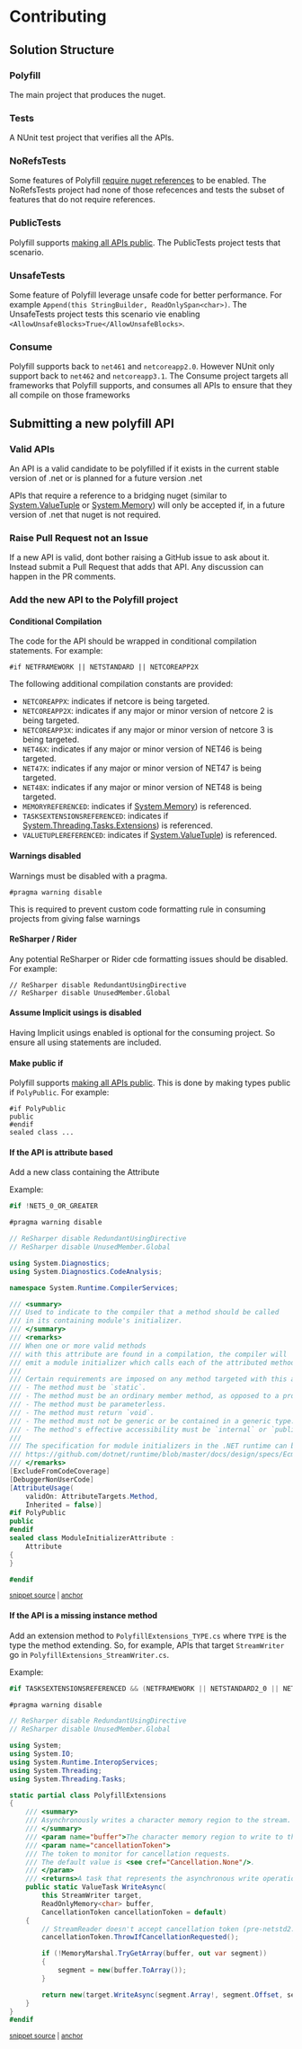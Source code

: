 # Contributing


## Solution Structure


### Polyfill

The main project that produces the nuget.


### Tests

A NUnit test project that verifies all the APIs.


### NoRefsTests

Some features of Polyfill [require nuget references](/#references) to be enabled. The NoRefsTests project had none of those refecences and tests the subset of features that do not require references.


### PublicTests

Polyfill supports [making all APIs public](#consuming-and-type-visibility). The PublicTests project tests that scenario.


### UnsafeTests

Some feature of Polyfill leverage unsafe code for better performance. For example `Append(this StringBuilder, ReadOnlySpan<char>)`. The UnsafeTests project tests this scenario vie enabling `<AllowUnsafeBlocks>True</AllowUnsafeBlocks>`.


### Consume

Polyfill supports back to `net461` and `netcoreapp2.0`. However NUnit only support back to `net462` and `netcoreapp3.1`. The Consume project targets all frameworks that Polyfill supports, and consumes all APIs to ensure that they all compile on those frameworks


## Submitting a new polyfill API


### Valid APIs

An API is a valid candidate to be polyfilled if it exists in the current stable version of .net or is planned for a future version .net

APIs that require a reference to a bridging nuget (similar to [System.ValueTuple](https://www.nuget.org/packages/System.ValueTuple/) or [System.Memory](https://www.nuget.org/packages/System.Memory/)) will only be accepted if, in a future version of .net that nuget is not required.


### Raise Pull Request not an Issue

If a new API is valid, dont bother raising a GitHub issue to ask about it. Instead submit a Pull Request that adds that API. Any discussion can happen in the PR comments.


### Add the new API to the Polyfill project


#### Conditional Compilation

The code for the API should be wrapped in conditional compilation statements. For example:

```
#if NETFRAMEWORK || NETSTANDARD || NETCOREAPP2X
```

The following additional compilation constants are provided:

 * `NETCOREAPPX`: indicates if netcore is being targeted.
 * `NETCOREAPP2X`: indicates if any major or minor version of netcore 2 is being targeted.
 * `NETCOREAPP3X`: indicates if any major or minor version of netcore 3 is being targeted.
 * `NET46X`: indicates if any major or minor version of NET46 is being targeted.
 * `NET47X`: indicates if any major or minor version of NET47 is being targeted.
 * `NET48X`: indicates if any major or minor version of NET48 is being targeted.
 * `MEMORYREFERENCED`: indicates if [System.Memory](https://www.nuget.org/packages/System.Memory/)) is referenced.
 * `TASKSEXTENSIONSREFERENCED`: indicates if [System.Threading.Tasks.Extensions](https://www.nuget.org/packages/System.Threading.Tasks.Extensions/)) is referenced.
 * `VALUETUPLEREFERENCED`: indicates if [System.ValueTuple](https://www.nuget.org/packages/System.ValueTuple/)) is referenced.


#### Warnings disabled

Warnings must be disabled with a pragma.

```
#pragma warning disable
```

This is required to prevent custom code formatting rule in consuming projects from giving false warnings


#### ReSharper / Rider

Any potential ReSharper or Rider cde formatting issues should be disabled. For example:

```
// ReSharper disable RedundantUsingDirective
// ReSharper disable UnusedMember.Global
```


#### Assume Implicit usings is disabled

Having Implicit usings enabled is optional for the consuming project. So ensure all using statements are included.


#### Make public if 

Polyfill supports [making all APIs public](#consuming-and-type-visibility). This is done by making types public if `PolyPublic`. For example:

```
#if PolyPublic
public
#endif
sealed class ...
```


#### If the API is attribute based

Add a new class containing the Attribute

Example:

<!-- snippet: ModuleInitializerAttribute.cs -->
<a id='snippet-ModuleInitializerAttribute.cs'></a>
```cs
#if !NET5_0_OR_GREATER

#pragma warning disable

// ReSharper disable RedundantUsingDirective
// ReSharper disable UnusedMember.Global

using System.Diagnostics;
using System.Diagnostics.CodeAnalysis;

namespace System.Runtime.CompilerServices;

/// <summary>
/// Used to indicate to the compiler that a method should be called
/// in its containing module's initializer.
/// </summary>
/// <remarks>
/// When one or more valid methods
/// with this attribute are found in a compilation, the compiler will
/// emit a module initializer which calls each of the attributed methods.
///
/// Certain requirements are imposed on any method targeted with this attribute:
/// - The method must be `static`.
/// - The method must be an ordinary member method, as opposed to a property accessor, constructor, local function, etc.
/// - The method must be parameterless.
/// - The method must return `void`.
/// - The method must not be generic or be contained in a generic type.
/// - The method's effective accessibility must be `internal` or `public`.
///
/// The specification for module initializers in the .NET runtime can be found here:
/// https://github.com/dotnet/runtime/blob/master/docs/design/specs/Ecma-335-Augments.md#module-initializer
/// </remarks>
[ExcludeFromCodeCoverage]
[DebuggerNonUserCode]
[AttributeUsage(
    validOn: AttributeTargets.Method,
    Inherited = false)]
#if PolyPublic
public
#endif
sealed class ModuleInitializerAttribute :
    Attribute
{
}

#endif
```
<sup><a href='/src/Polyfill/ModuleInitializerAttribute.cs#L1-L46' title='Snippet source file'>snippet source</a> | <a href='#snippet-ModuleInitializerAttribute.cs' title='Start of snippet'>anchor</a></sup>
<!-- endSnippet -->


#### If the API is a missing instance method

Add an extension method to `PolyfillExtensions_TYPE.cs` where `TYPE` is the type the method extending. So, for example, APIs that target `StreamWriter` go in `PolyfillExtensions_StreamWriter.cs`.

Example:

<!-- snippet: PolyfillExtensions_StreamWriter.cs -->
<a id='snippet-PolyfillExtensions_StreamWriter.cs'></a>
```cs
#if TASKSEXTENSIONSREFERENCED && (NETFRAMEWORK || NETSTANDARD2_0 || NETCOREAPP2_0)

#pragma warning disable

// ReSharper disable RedundantUsingDirective
// ReSharper disable UnusedMember.Global

using System;
using System.IO;
using System.Runtime.InteropServices;
using System.Threading;
using System.Threading.Tasks;

static partial class PolyfillExtensions
{
    /// <summary>
    /// Asynchronously writes a character memory region to the stream.
    /// </summary>
    /// <param name="buffer">The character memory region to write to the stream.</param>
    /// <param name="cancellationToken">
    /// The token to monitor for cancellation requests.
    /// The default value is <see cref="Cancellation.None"/>.
    /// </param>
    /// <returns>A task that represents the asynchronous write operation.</returns>
    public static ValueTask WriteAsync(
        this StreamWriter target,
        ReadOnlyMemory<char> buffer,
        CancellationToken cancellationToken = default)
    {
        // StreamReader doesn't accept cancellation token (pre-netstd2.1)
        cancellationToken.ThrowIfCancellationRequested();

        if (!MemoryMarshal.TryGetArray(buffer, out var segment))
        {
            segment = new(buffer.ToArray());
        }

        return new(target.WriteAsync(segment.Array!, segment.Offset, segment.Count));
    }
}
#endif
```
<sup><a href='/src/Polyfill/PolyfillExtensions_StreamWriter.cs#L1-L41' title='Snippet source file'>snippet source</a> | <a href='#snippet-PolyfillExtensions_StreamWriter.cs' title='Start of snippet'>anchor</a></sup>
<!-- endSnippet -->
